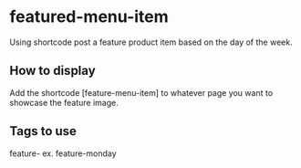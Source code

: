 # featured-menu-item
Using shortcode post a feature product item based on the day of the week. 

## How to display
Add the shortcode [feature-menu-item] to whatever page you want to showcase the feature image. 

## Tags to use
feature-<day of the week> ex. feature-monday
  
  
